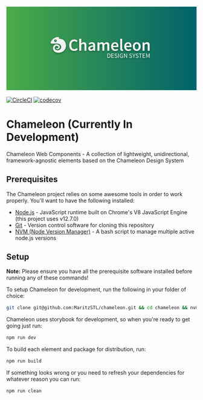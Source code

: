 <p align="center">
  <img src="docs/assets/chameleon.jpg" />
</p>

[![CircleCI](https://circleci.com/gh/MaritzSTL/chameleon/tree/master.svg?style=svg)](https://circleci.com/gh/MaritzSTL/chameleon/tree/master)
[![codecov](https://codecov.io/gh/MaritzSTL/chameleon/branch/master/graph/badge.svg)](https://codecov.io/gh/MaritzSTL/chameleon)

# Chameleon (Currently In Development)

Chameleon Web Components - A collection of lightweight, unidirectional, framework-agnostic elements based on the Chameleon Design System

## Prerequisites

The Chameleon project relies on some awesome tools in order to work properly. You'll want to have the following installed:

- [Node.js](https://nodejs.org) - JavaScript runtime built on Chrome's V8 JavaScript Engine (this project uses v12.7.0)
- [Git](https://git-scm.com/downloads) - Version control software for cloning this repository
- [NVM (Node Version Manager)](https://github.com/nvm-sh/nvm) - A bash script to manage multiple active node.js versions

## Setup

**Note:** Please ensure you have all the prerequisite software installed before running any of these commands!

To setup Chameleon for development, run the following in your folder of choice:

```bash
git clone git@github.com:MaritzSTL/chameleon.git && cd chameleon && nvm use && npm run setup
```

Chameleon uses storybook for development, so when you're ready to get going just run:

```bash
npm run dev
```

To build each element and package for distribution, run:

```bash
npm run build
```

If something looks wrong or you need to refresh your dependencies for whatever reason you can run:

```bash
npm run clean
```
